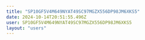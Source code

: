 ```yaml
---
title: "SP10GF5V4M649NYAT49SC97MGZX556DP98JM6XKS5"
date: 2024-10-14T20:51:55.496Z
user: SP10GF5V4M649NYAT49SC97MGZX556DP98JM6XKS5
layout: "users"
---
```

    